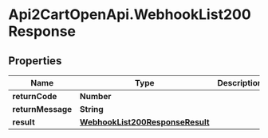 # Api2CartOpenApi.WebhookList200Response

## Properties

Name | Type | Description | Notes
------------ | ------------- | ------------- | -------------
**returnCode** | **Number** |  | [optional] 
**returnMessage** | **String** |  | [optional] 
**result** | [**WebhookList200ResponseResult**](WebhookList200ResponseResult.md) |  | [optional] 


